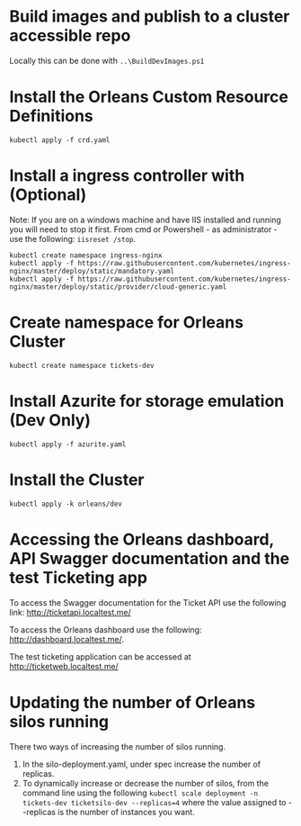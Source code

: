 # Build images and publish to a cluster accessible repo
Locally this can be done with `..\BuildDevImages.ps1`

# Install the Orleans Custom Resource Definitions
```
kubectl apply -f crd.yaml
```


# Install a ingress controller with (Optional)

Note: If you are on a windows machine and have IIS installed and running you will need to stop it first. From cmd or Powershell - as administrator -  use the following: ```iisreset /stop```.

```
kubectl create namespace ingress-nginx
kubectl apply -f https://raw.githubusercontent.com/kubernetes/ingress-nginx/master/deploy/static/mandatory.yaml
kubectl apply -f https://raw.githubusercontent.com/kubernetes/ingress-nginx/master/deploy/static/provider/cloud-generic.yaml
```

# Create namespace for Orleans Cluster

```
kubectl create namespace tickets-dev
```

# Install Azurite for storage emulation (Dev Only)

```
kubectl apply -f azurite.yaml
```

# Install the Cluster

```
kubectl apply -k orleans/dev
```

# Accessing the Orleans dashboard, API Swagger documentation and the test Ticketing app

To access the Swagger documentation for the Ticket API use the following link: http://ticketapi.localtest.me/

To access the Orleans dashboard use the following: http://dashboard.localtest.me/.

The test ticketing application can be accessed at http://ticketweb.localtest.me/

# Updating the number of Orleans silos running

There two ways of increasing the number of silos running.

1. In the silo-deployment.yaml, under spec increase the number of replicas.
2. To dynamically increase or decrease the number of silos, from the command line using the following ```kubectl scale deployment -n tickets-dev ticketsilo-dev --replicas=4``` where the value assigned to --replicas is the number of instances you want.